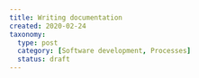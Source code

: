 ```yaml
---
title: Writing documentation
created: 2020-02-24
taxonomy:
  type: post
  category: [Software development, Processes]
  status: draft
---
```

